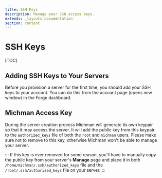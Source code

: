 ```yaml
---
title: SSH Keys
description: Manage your SSH access keys.
extends: _layouts.documentation
section: content
---
```


# SSH Keys

[TOC]



## Adding SSH Keys to Your Servers

Before you provision a server for the first time, you should add your SSH keys to your account. You can do this from the account page (opens new window) in the Forge dashboard.



## Michman Access Key

During the server creation process Michman will generate its own keypair so that it may access the server.
It will add the public key from this keypair to the `authorized_keys` file of both the `root` and `michman` users.
Please make sure not to remove to this key, otherwise Michman won't be able to manage your server.

:::
If this key is ever removed for some reason,
you'll have to manually copy the public key from your server's **Manage** page and place it in both
`/home/michman/.ssh/authorized_keys` file and the `/root/.ssh/authorized_keys` file on your server.
:::
